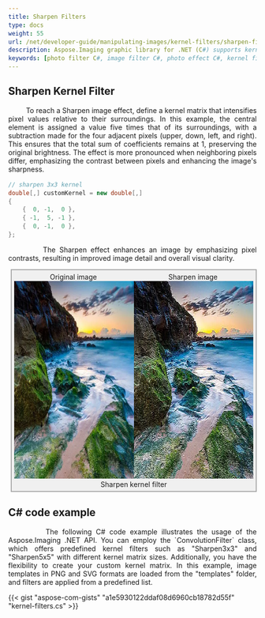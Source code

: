 ```yaml
---
title: Sharpen Filters
type: docs
weight: 55
url: /net/developer-guide/manipulating-images/kernel-filters/sharpen-filter/
description: Aspose.Imaging graphic library for .NET (C#) supports kernel filters such as Sharpen, as well as custom kernels.
keywords: [photo filter C#, image filter C#, photo effect C#, kernel filter, sharpen image, sharpen filter, kernel matrix, convolution operation, custom kernel filter]
---
```


## Sharpen Kernel Filter

<p align='justify'>
&nbsp;&nbsp;&nbsp;&nbsp;&nbsp;&nbsp;&nbsp;&nbsp;
To reach a Sharpen image effect, define a kernel matrix that intensifies pixel values relative to their surroundings. In this example, the central element is assigned a value five times that of its surroundings, with a subtraction made for the four adjacent pixels (upper, down, left, and right). This ensures that the total sum of coefficients remains at 1, preserving the original brightness. The effect is more pronounced when neighboring pixels differ, emphasizing the contrast between pixels and enhancing the image's sharpness.
</p>

```cs
// sharpen 3x3 kernel
double[,] customKernel = new double[,]
{
    {  0, -1,  0 },
    { -1,  5, -1 },
    {  0, -1,  0 },
};
```

<p align='justify'>
&nbsp;&nbsp;&nbsp;&nbsp;&nbsp;&nbsp;&nbsp;&nbsp;
The Sharpen effect enhances an image by emphasizing pixel contrasts, resulting in improved image detail and overall visual clarity.
</p>

<style>
   .frame {
    border: 2px solid darkgray;
    padding: 5px;
    margin: 10px 0 5px 5px;
    background: #f0f0f0;
    align-items: center;
   }
   .marginauto {
    margin: 10px auto 20px;
    display: block;
   }
   .frame figcaption {
    margin: 0 auto;
    display: flex;
    flex-direction: row;
    justify-content: center;
   }
   .container {
    display: flex;
    flex-direction: row;
    align-items: center;
    justify-content: space-around;
   }
</style>

<figure class="frame">
<div class="container">
    <div>
        <figcaption>Original image</figcaption>
    </div>
    <div>
        <figcaption>Sharpen image</figcaption>
    </div>
</div>
<div class="container">
    <div>
        <img src="../template-landscape.webp" alt="Original landscape image" width="640" height="400"/>
    </div>
    <div>
        <img src="./sharpen-3x3-kernel-filter.webp" alt="Sharpen 3x3 kernel filter" width="640" height="400"/>
    </div>
</div>
<figcaption>Sharpen kernel filter</figcaption>
</figure>

## C# code example

<p align='justify'>
&nbsp;&nbsp;&nbsp;&nbsp;&nbsp;&nbsp;&nbsp;&nbsp;
The following C# code example illustrates the usage of the Aspose.Imaging .NET API. You can employ the `ConvolutionFilter` class, which offers predefined kernel filters such as "Sharpen3x3" and "Sharpen5x5" with different kernel matrix sizes. Additionally, you have the flexibility to create your custom kernel matrix. In this example, image templates in PNG and SVG formats are loaded from the "templates" folder, and filters are applied from a predefined list.
</p>

{{< gist "aspose-com-gists" "a1e5930122ddaf08d6960cb18782d55f" "kernel-filters.cs" >}}
